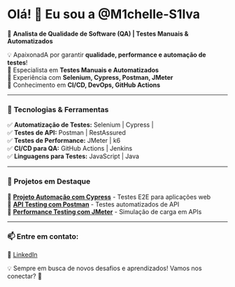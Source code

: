 # Olá! 👋 Eu sou a @M1chelle-S1lva
🚀 **Analista de Qualidade de Software (QA) | Testes Manuais & Automatizados**

💡 ApaixonadA por garantir **qualidade, performance e automação de testes**!  
🔹 Especialista em **Testes Manuais e Automatizados**  
🔹 Experiência com **Selenium, Cypress, Postman, JMeter**  
🔹 Conhecimento em **CI/CD, DevOps, GitHub Actions**  

---

### 🚀 **Tecnologias & Ferramentas**  
✅ **Automatização de Testes:** Selenium | Cypress |   
✅ **Testes de API:** Postman | RestAssured  
✅ **Testes de Performance:** JMeter | k6  
✅ **CI/CD para QA:** GitHub Actions | Jenkins   
✅ **Linguagens para Testes:**  JavaScript | Java  

---

### 📌 **Projetos em Destaque**  
🔹 [**Projeto Automação com Cypress**](#) - Testes E2E para aplicações web  
🔹 [**API Testing com Postman**](#) - Testes automatizados de API  
🔹 [**Performance Testing com JMeter**](#) - Simulação de carga em APIs  

---

### 📫 **Entre em contato:**  
🔗 [LinkedIn](https://www.linkedin.com/in/michelle-caroline-da-silva-a6192bb0/) 
 

💡 Sempre em busca de novos desafios e aprendizados! Vamos nos conectar? 🚀
     
<!---
M1chelle-S1lva/M1chelle-S1lva is a ✨ special ✨ repository because its `README.md` (this file) appears on your GitHub profile.
You can click the Preview link to take a look at your changes.
--->
